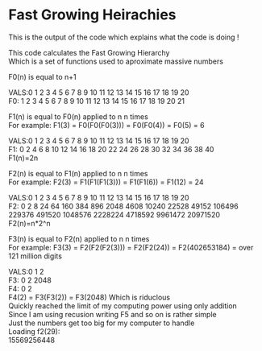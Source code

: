 # Fast Growing Heirachies
This is the output of the code which explains what the code is doing ! <br />

This code calculates the Fast Growing Hierarchy <br />
Which is a set of functions used to aproximate massive numbers <br />

F0(n) is equal to n+1 <br />

VALS:0  1  2  3  4  5  6  7  8  9 10 11 12 13 14 15 16 17 18 19 20 <br />
F0:  1  2  3  4  5  6  7  8  9 10 11 12 13 14 15 16 17 18 19 20 21 <br />


F1(n) is equal to F0(n) applied to n n times <br />
For example: F1(3) = F0(F0(F0(3))) = F0(F0(4)) = F0(5) = 6 <br />

VALS:0  1  2  3  4  5  6  7  8  9 10 11 12 13 14 15 16 17 18 19 20 <br />
F1:  0  2  4  6  8 10 12 14 16 18 20 22 24 26 28 30 32 34 36 38 40 <br />
F1(n)=2n <br />


F2(n) is equal to F1(n) applied to n n times <br />
For example: F2(3) = F1(F1(F1(3))) = F1(F1(6)) = F1(12) = 24 <br />

VALS:0 1 2  3  4   5   6   7    8    9    10    11    12     13     14     15      16      17      18      19       20 <br />
F2:  0 2 8 24 64 160 384 896 2048 4608 10240 22528 49152 106496 229376 491520 1048576 2228224 4718592 9961472 20971520 <br />
F2(n)=n*2^n <br />


F3(n) is equal to F2(n) applied to n n times <br />
For example: F3(3) = F2(F2(F2(3))) = F2(F2(24)) = F2(402653184) = over 121 million digits <br />

VALS:0 1    2 <br />
F3:  0 2 2048 <br />
F4:  0 2  <br />
F4(2) = F3(F3(2)) = F3(2048) Which is riduclous <br />
Quickly reached the limit of my computing power using only addition <br />
Since I am using recusion writing F5 and so on is rather simple <br />
Just the numbers get too big for my computer to handle <br />
Loading f2(29):  <br />
15569256448 <br />
